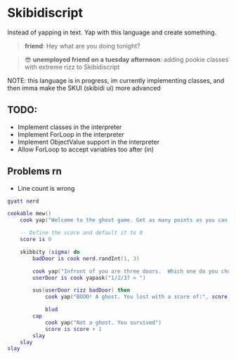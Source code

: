 # Skibidiscript
Instead of yapping in text. Yap with this language and create something.

> **friend**: Hey what are you doing tonight?

> 😎 **unemployed friend on a tuesday afternoon**: adding pookie classes with extreme rizz to Skibidiscript


NOTE: this language is in progress,
im currently implementing classes, and then imma make the SKUI (skibidi ui) more advanced 

## TODO:
- Implement classes in the interpreter
- Implement ForLoop in the interpreter
- Implement ObjectValue support in the interpreter
- Allow ForLoop to accept variables too after (in)

## Problems rn
- Line count is wrong

```lua
gyatt nerd

cookable mew()
    cook yap("Welcome to the ghost game. Get as many points as you can.")

    -- Define the score and default it to 0
    score is 0

    skibbity (sigma) do
        badDoor is cook nerd.randInt(1, 3)

        cook yap("Infront of you are three doors.  Which one do you choose.")
        userDoor is cook yapask("1/2/3? > ")

        sus(userDoor rizz badDoor) then 
            cook yap("BOOO! A ghost. You lost with a score of:", score)

            blud
        cap
            cook yap("Not a ghost. You survived")
            score is score + 1
        slay
    slay
slay
```
